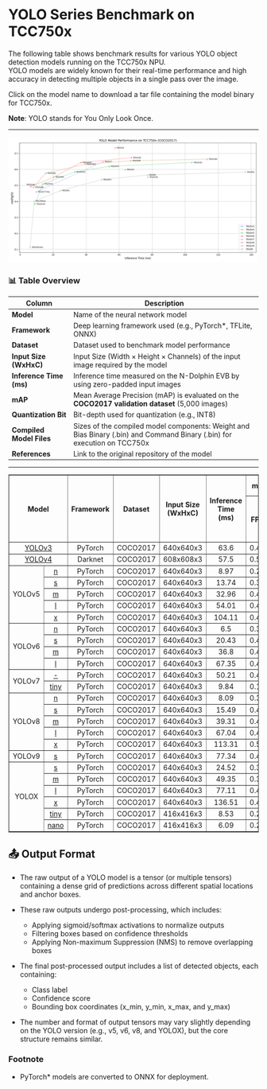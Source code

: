 # YOLO Series Benchmark on TCC750x

The following table shows benchmark results for various YOLO object detection models running on the TCC750x NPU.  
YOLO models are widely known for their real-time performance and high accuracy in detecting multiple objects in a single pass over the image.

Click on the model name to download a tar file containing the model binary for TCC750x.

**Note**: YOLO stands for You Only Look Once.

---


![YOLO Model Performance](../../_docs/image/yolo_performance.png)

### 📊 Table Overview

| Column                    | Description                                                                 |
|--------------------------|-----------------------------------------------------------------------------|
| **Model**                | Name of the neural network model     |
| **Framework**            | Deep learning framework used (e.g., PyTorch\*, TFLite, ONNX)                   |
| **Dataset**              | Dataset used to benchmark model performance                                 |
| **Input Size (WxHxC)**   | Input Size (Width × Height × Channels) of the input image required by the model                            |
| **Inference Time (ms)**  | Inference time measured on the N-Dolphin EVB by using zero-padded input images                             |
| **mAP**             | Mean Average Precision (mAP) is evaluated on the **COCO2017 validation dataset** (5,000 images)                    |
| **Quantization Bit**     | Bit-depth used for quantization (e.g., INT8)                                |
| **Compiled Model Files**   | Sizes of the compiled model components: Weight and Bias Binary (.bin) and Command Binary (.bin) for execution on TCC750x                    |
| **References**           | Link to the original repository of the model                         |

---



<table border="1" cellspacing="0" cellpadding="5">
    <thead>
        <tr>
            <th align="center" rowspan="2" colspan="2">Model</th>
            <th th align="center" rowspan="2">Framework</th>
            <th th align="center" rowspan="2">Dataset</th>
            <th th align="center" rowspan="2">Input Size (WxHxC)</th>
            <th align="center" rowspan="2">Inference Time (ms)</th>
            <th align="center" colspan="2">mAP@50:95</th>
            <th align="center" colspan="2">mAP@50</th>
            <th align="center" rowspan="2">Quantization Bit</th>
            <th align="center" colspan="2">Compiled Model Files</th>
            <th align="center" rowspan="2">References</th>
        </tr>
        <tr>
            <th>FP32</th>
            <th>INT8</th>
            <th>FP32</th>
            <th>INT8</th>
            <th>Weight and Bias Binary (MB)</th>
            <th>Command Binary (KB)</th>
        </tr>
    </thead>
    <tbody>
        <tr>
            <td align="center" colspan="2"><a href="./yolov3/yolov3/">YOLOv3</a></td> <!-- Model -->
            <td align="center">PyTorch</td> <!-- Framework -->
            <td align="center">COCO2017</td> <!-- Detections/DataSet -->
            <td align="center">640x640x3</td> <!-- Input Size (WxHxC) -->
            <td align="center">63.6</td>
            <td align="center">0.439</td>
            <td align="center">0.386</td>
            <td align="center">0.63</td>
            <td align="center">0.598</td>
            <td align="center">INT8 </td>
            <td align="center">60.55</td>
            <td align="center">230</td>
            <td align="center"><a href="https://github.com/ultralytics/yolov3">GitHub<a></td> <!-- References: Link -->
        </tr>
        <tr>
            <td align="center" colspan="2"><a href="./yolov4/yolov4/">YOLOv4</a></td> <!-- Model -->
            <td align="center">Darknet</td> <!-- Framework -->
            <td align="center">COCO2017</td> <!-- Detections/DataSet -->
            <td align="center">608x608x3</td> <!-- Input Size (WxHxC) -->
            <td align="center">57.5</td>
            <td align="center">0.501</td>
            <td align="center">0.402</td>
            <td align="center">0.748</td>
            <td align="center">0.735</td>
            <td align="center">INT8 </td>
            <td align="center">62.92</td>
            <td align="center">306</td>
            <td align="center"><a href="https://github.com/AlexeyAB/darknet/blob/master/cfg/yolov4.cfg">Github<a></td> <!-- References: Link -->
        </tr>
        <tr>
            <td align="center" rowspan="5" class="model">YOLOv5</td> <!-- Model -->
            <td align="center" class="variant"><a href="./yolov5/yolov5n/">n</a></td>
            <td align="center">PyTorch</td> <!-- Framework -->
            <td align="center">COCO2017</td> <!-- Detections/DataSet -->
            <td align="center">640x640x3</td> <!-- Input Size (WxHxC) -->
            <td align="center">8.97</td>
            <td align="center">0.246</td>
            <td align="center">0.213</td>
            <td align="center">0.418</td>
            <td align="center">0.383</td>
            <td align="center">INT8 </td>
            <td align="center">1.86</td>
            <td align="center">78</td>
            <td align="center" rowspan="5"><a href="https://github.com/ultralytics/yolov5">GitHub<a></td> <!-- References: Link -->
        </tr>
        <tr>
            <td align="center" class="variant"><a href="./yolov5/yolov5s/">s</a></td> <!-- Model -->
            <td align="center">PyTorch</td> <!-- Framework -->
            <td align="center">COCO2017</td> <!-- Detections/DataSet -->
            <td align="center">640x640x3</td> <!-- Input Size (WxHxC) -->
            <td align="center">13.74</td>
            <td align="center">0.342</td>
            <td align="center">0.303</td>
            <td align="center">0.533</td>
            <td align="center">0.509</td>
            <td align="center">INT8 </td>
            <td align="center">7.12</td>
            <td align="center">142</td>
        </tr>
        <tr>
            <td align="center" class="variant"><a href="./yolov5/yolov5m/">m</a></td> <!-- Model -->
            <td align="center">PyTorch</td> <!-- Framework -->
            <td align="center">COCO2017</td> <!-- Detections/DataSet -->
            <td align="center">640x640x3</td> <!-- Input Size (WxHxC) -->
            <td align="center">32.96</td>
            <td align="center">0.424</td>
            <td align="center">0.385</td>
            <td align="center">0.61</td>
            <td align="center">0.584</td>
            <td align="center">INT8 </td>
            <td align="center">20.81</td>
            <td align="center">185</td>
        </tr>
        <tr>
            <td align="center" class="variant"><a href="./yolov5/yolov5l/">l</a></td> <!-- Model -->
            <td align="center">PyTorch</td> <!-- Framework -->
            <td align="center">COCO2017</td> <!-- Detections/DataSet -->
            <td align="center">640x640x3</td> <!-- Input Size (WxHxC) -->
            <td align="center">54.01</td>
            <td align="center">0.461</td>
            <td align="center">0.406</td>
            <td align="center">0.644</td>
            <td align="center">0.619</td>
            <td align="center">INT8 </td>
            <td align="center">45.6</td>
            <td align="center">305</td>
        </tr>
        <tr>
            <td align="center" class="variant"><a href="./yolov5/yolov5x/">x</a></td> <!-- Model -->
            <td align="center">PyTorch</td> <!-- Framework -->
            <td align="center">COCO2017</td> <!-- Detections/DataSet -->
            <td align="center">640x640x3</td> <!-- Input Size (WxHxC) -->
            <td align="center">104.11</td>
            <td align="center">0.478</td>
            <td align="center">0.437</td>
            <td align="center">0.66</td>
            <td align="center">0.643</td>
            <td align="center">INT8 </td>
            <td align="center">84.97</td>
            <td align="center">459</td>
        </tr>
        <tr>
            <td align="center" rowspan="4" class="model">YOLOv6</td> <!-- Model -->
            <td align="center" class="variant"><a href="./yolov6/yolov6n/">n</a></td> <!-- Models: Variant -->
            <td align="center">PyTorch</td> <!-- Framework -->
            <td align="center">COCO2017</td> <!-- Detections/DataSet -->
            <td align="center">640x640x3</td> <!-- Input Size (WxHxC) -->
            <td align="center">6.5</td>
            <td align="center">0.353</td>
            <td align="center">0.332</td>
            <td align="center">0.514</td>
            <td align="center">0.493</td>
            <td align="center">INT8 </td>
            <td align="center">4.56</td>
            <td align="center">37</td>
            <td align="center" rowspan="4"><a href="https://github.com/meituan/YOLOv6">GitHub<a></td> <!-- References: Link -->
        </tr>
        <tr>
            <td align="center" class="variant"><a href="./yolov6/yolov6s/">s</a></td> <!-- Model -->
            <td align="center">PyTorch</td> <!-- Framework -->
            <td align="center">COCO2017</td> <!-- Detections/DataSet -->
            <td align="center">640x640x3</td> <!-- Input Size (WxHxC) -->
            <td align="center">20.43</td>
            <td align="center">0.422</td>
            <td align="center">0.384</td>
            <td align="center">0.597</td>
            <td align="center">0.552</td>
            <td align="center">INT8 </td>
            <td align="center">18.14</td>
            <td align="center">83</td>
        </tr>
        <tr>
            <td align="center" class="variant"><a href="./yolov6/yolov6m/">m</a></td> <!-- Model -->
            <td align="center">PyTorch</td> <!-- Framework -->
            <td align="center">COCO2017</td> <!-- Detections/DataSet -->
            <td align="center">640x640x3</td> <!-- Input Size (WxHxC) -->
            <td align="center">36.8</td>
            <td align="center">0.468</td>
            <td align="center">0.462</td>
            <td align="center">0.648</td>
            <td align="center">0.643</td>
            <td align="center">INT8 </td>
            <td align="center">34.12</td>
            <td align="center">113</td>
        </tr>
        <tr>
            <td align="center" class="variant"><a href="./yolov6/yolov6l/">l</a></td> <!-- Model -->
            <td align="center">PyTorch</td> <!-- Framework -->
            <td align="center">COCO2017</td> <!-- Detections/DataSet -->
            <td align="center">640x640x3</td> <!-- Input Size (WxHxC) -->
            <td align="center">67.35</td>
            <td align="center">0.496</td>
            <td align="center">0.489</td>
            <td align="center">0.683</td>
            <td align="center">0.673</td>
            <td align="center">INT8 </td>
            <td align="center">58.31</td>
            <td align="center">237</td>
        </tr>
        <tr>
            <td align="center" rowspan="2" class="model">YOLOv7</td> <!-- Model -->
            <td align="center" class="variant"><a href="./yolov7/yolov7/">-</a></td>
            <td align="center">PyTorch</td> <!-- Framework -->
            <td align="center">COCO2017</td> <!-- Detections/DataSet -->
            <td align="center">640x640x3</td> <!-- Input Size (WxHxC) -->
            <td align="center">50.21</td>
            <td align="center">0.479</td>
            <td align="center">0.421</td>
            <td align="center">0.662</td>
            <td align="center">0.648</td>
            <td align="center">INT8 </td>
            <td align="center">36.11</td>
            <td align="center">242</td>
            <td align="center" rowspan="2"><a href="https://github.com/WongKinYiu/yolov7">GitHub<a></td> <!-- References: Link -->
        </tr>
        <tr>
            <td align="center" class="variant"><a href="./yolov7/yolov7_tiny/">tiny</a></td>
            <td align="center">PyTorch</td> <!-- Framework -->
            <td align="center">COCO2017</td> <!-- Detections/DataSet -->
            <td align="center">640x640x3</td> <!-- Input Size (WxHxC) -->
            <td align="center">9.84</td>
            <td align="center">0.154</td>
            <td align="center">0.136</td>
            <td align="center">0.488</td>
            <td align="center">0.459</td>
            <td align="center">INT8 </td>
            <td align="center">6.11</td>
            <td align="center">59</td>
        </tr>
        <tr>
            <td align="center" rowspan="5" class="model">YOLOv8</td> <!-- Model -->
            <td align="center" class="variant"><a href="./yolov8/yolov8n/">n</a></td>
            <td align="center">PyTorch</td> <!-- Framework -->
            <td align="center">COCO2017</td> <!-- Detections/DataSet -->
            <td align="center">640x640x3</td> <!-- Input Size (WxHxC) -->
            <td align="center">8.09</td>
            <td align="center">0.344</td>
            <td align="center">0.331</td>
            <td align="center">0.501</td>
            <td align="center">0.488</td>
            <td align="center">INT8 </td>
            <td align="center">3.15</td>
            <td align="center">70</td>
            <td align="center" rowspan="5"><a href="https://github.com/ultralytics/ultralytics">GitHub<a></td> <!-- References: Link -->
        </tr>
        <tr>
            <td align="center" class="variant"><a href="./yolov8/yolov8s/">s</a></td> <!-- Model -->
            <td align="center">PyTorch</td> <!-- Framework -->
            <td align="center">COCO2017</td> <!-- Detections/DataSet -->
            <td align="center">640x640x3</td> <!-- Input Size (WxHxC) -->
            <td align="center">15.49</td>
            <td align="center">0.416</td>
            <td align="center">0.405</td>
            <td align="center">0.586</td>
            <td align="center">0.576</td>
            <td align="center">INT8 </td>
            <td align="center">10.93</td>
            <td align="center">91</td>
        </tr>
        <tr>
            <td align="center" class="variant"><a href="./yolov8/yolov8m/">m</a></td> <!-- Model -->
            <td align="center">PyTorch</td> <!-- Framework -->
            <td align="center">COCO2017</td> <!-- Detections/DataSet -->
            <td align="center">640x640x3</td> <!-- Input Size (WxHxC) -->
            <td align="center">39.31</td>
            <td align="center">0.472</td>
            <td align="center">0.458</td>
            <td align="center">0.644</td>
            <td align="center">0.632</td>
            <td align="center">INT8 </td>
            <td align="center">25.39</td>
            <td align="center">153</td>
        </tr>
        <tr>
            <td align="center" class="variant"><a href="./yolov8/yolov8l/">l</a></td> <!-- Model -->
            <td align="center">PyTorch</td> <!-- Framework -->
            <td align="center">COCO2017</td> <!-- Detections/DataSet -->
            <td align="center">640x640x3</td> <!-- Input Size (WxHxC) -->
            <td align="center">67.04</td>
            <td align="center">0.499</td>
            <td align="center">0.483</td>
            <td align="center">0.67</td>
            <td align="center">0.654</td>
            <td align="center">INT8 </td>
            <td align="center">42.72</td>
            <td align="center">245</td>
        </tr>
        <tr>
            <td align="center" class="variant"><a href="./yolov8/yolov8x/">x</a></td> <!-- Model -->
            <td align="center">PyTorch</td> <!-- Framework -->
            <td align="center">COCO2017</td> <!-- Detections/DataSet -->
            <td align="center">640x640x3</td> <!-- Input Size (WxHxC) -->
            <td align="center">113.31</td>
            <td align="center">0.508</td>
            <td align="center">0.493</td>
            <td align="center">0.681</td>
            <td align="center">0.664</td>
            <td align="center">INT8 </td>
            <td align="center">66.85</td>
            <td align="center">434</td>
        </tr>
        <tr>
            <td align="center" rowspan="1" class="model">YOLOv9</td> <!-- Model -->
            <td align="center" class="variant"><a href="./yolov9/yolov9s/">s</a></td>
            <td align="center">PyTorch</td> <!-- Framework -->
            <td align="center">COCO2017</td> <!-- Detections/DataSet -->
            <td align="center">640x640x3</td> <!-- Input Size (WxHxC) -->
            <td align="center">77.34</td>
            <td align="center">0.414</td>
            <td align="center">0.404</td>
            <td align="center">0.562</td>
            <td align="center">0.551</td>
            <td align="center">INT8 </td>
            <td align="center">7.343</td>
            <td align="center">132</td>
            <td align="center" rowspan="1"><a href="https://github.com/ultralytics/ultralytics">GitHub<a></td> <!-- References: Link -->
        </tr>
        <tr>
            <td align="center" rowspan="6" class="model">YOLOX</td> <!-- Model -->
            <td align="center" class="variant"><a href="./yoloX/yolox_s/">s</a></td> <!-- Model -->
            <td align="center">PyTorch</td> <!-- Framework -->
            <td align="center">COCO2017</td> <!-- Detections/DataSet -->
            <td align="center">640x640x3</td> <!-- Input Size (WxHxC) -->
            <td align="center">24.52</td>
            <td align="center">0.316</td>
            <td align="center">0.308</td>
            <td align="center">0.473</td>
            <td align="center">0.467</td>
            <td align="center">INT8 </td>
            <td align="center">8.82</td>
            <td align="center">186</td>
            <td align="center" rowspan="6"><a href="https://github.com/Megvii-BaseDetection/YOLOX">GitHub<a></td> <!-- References: Link -->
        </tr>
        <tr>
            <td align="center" class="variant"><a href="./yoloX/yolox_m/">m</a></td> <!-- Model -->
            <td align="center">PyTorch</td> <!-- Framework -->
            <td align="center">COCO2017</td> <!-- Detections/DataSet -->
            <td align="center">640x640x3</td> <!-- Input Size (WxHxC) -->
            <td align="center">49.35</td>
            <td align="center">0.382</td>
            <td align="center">0.371</td>
            <td align="center">0.542</td>
            <td align="center">0.536</td>
            <td align="center">INT8 </td>
            <td align="center">24.86</td>
            <td align="center">235</td>
        </tr>
        <tr>
            <td align="center" class="variant"><a href="./yoloX/yolox_l/">l</a></td> <!-- Model -->
            <td align="center">PyTorch</td> <!-- Framework -->
            <td align="center">COCO2017</td> <!-- Detections/DataSet -->
            <td align="center">640x640x3</td> <!-- Input Size (WxHxC) -->
            <td align="center">77.11</td>
            <td align="center">0.414</td>
            <td align="center">0.403</td>
            <td align="center">0.572</td>
            <td align="center">0.565</td>
            <td align="center">INT8 </td>
            <td align="center">53.08</td>
            <td align="center">370</td>
        </tr>
        <tr>
            <td align="center" class="variant"><a href="./yoloX/yolox_x/">x</a></td> <!-- Model -->
            <td align="center">PyTorch</td> <!-- Framework -->
            <td align="center">COCO2017</td> <!-- Detections/DataSet -->
            <td align="center">640x640x3</td> <!-- Input Size (WxHxC) -->
            <td align="center">136.51</td>
            <td align="center">0.432</td>
            <td align="center">0.418</td>
            <td align="center">0.591</td>
            <td align="center">0.583</td>
            <td align="center">INT8 </td>
            <td align="center">97.01</td>
            <td align="center">558</td>
        </tr>
        <tr>
            <td align="center" class="variant"><a href="./yoloX/yolox_tiny/">tiny</a></td> <!-- Model -->
            <td align="center">PyTorch</td> <!-- Framework -->
            <td align="center">COCO2017</td> <!-- Detections/DataSet -->
            <td align="center">416x416x3</td> <!-- Input Size (WxHxC) -->
            <td align="center">8.53</td>
            <td align="center">0.265</td>
            <td align="center">0.255</td>
            <td align="center">0.411</td>
            <td align="center">0.401</td>
            <td align="center">INT8 </td>
            <td align="center">5.04</td>
            <td align="center">61</td>
        </tr>
        <tr>
            <td align="center" class="variant"><a href="./yoloX/yolox_nano/">nano</a></td> <!-- Model -->
            <td align="center">PyTorch</td> <!-- Framework -->
            <td align="center">COCO2017</td> <!-- Detections/DataSet -->
            <td align="center">416x416x3</td> <!-- Input Size (WxHxC) -->
            <td align="center">6.09</td>
            <td align="center">0.201</td>
            <td align="center">0.063</td>
            <td align="center">0.326</td>
            <td align="center">0.112</td>
            <td align="center">INT8 </td>
            <td align="center">0.93</td>
            <td align="center">62</td>
        </tr>
    </tbody>
</table>


## 📤 Output Format

- The raw output of a YOLO model is a tensor (or multiple tensors) containing a dense grid of predictions across different spatial locations and anchor boxes.
- These raw outputs undergo post-processing, which includes:
  - Applying sigmoid/softmax activations to normalize outputs
  - Filtering boxes based on confidence thresholds
  - Applying Non-maximum Suppression (NMS) to remove overlapping boxes

- The final post-processed output includes a list of detected objects, each containing:
  - Class label
  - Confidence score
  - Bounding box coordinates (x_min, y_min, x_max, and y_max)

- The number and format of output tensors may vary slightly depending on the YOLO version (e.g., v5, v6, v8, and YOLOX), but the core structure remains similar.

### Footnote                
* PyTorch* models are converted to ONNX for deployment.
